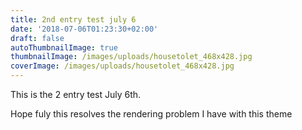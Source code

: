 ```yaml
---
title: 2nd entry test july 6
date: '2018-07-06T01:23:30+02:00'
draft: false
autoThumbnailImage: true
thumbnailImage: /images/uploads/housetolet_468x428.jpg
coverImage: /images/uploads/housetolet_468x428.jpg
---
```

This is the 2 entry test July 6th.

Hope fuly this resolves the rendering problem I have with this theme
